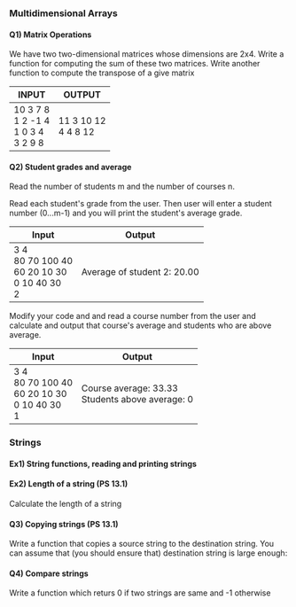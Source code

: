 ### Multidimensional Arrays

#### Q1) Matrix Operations

We have two two-dimensional matrices whose dimensions are 2x4.
Write a function for computing the sum of these two matrices. Write another function to compute the transpose of a give matrix

|INPUT| OUTPUT| 
|-----------|--------------|
|10 3 7 8 <br> 1 2 -1 4  <br> 1 0 3 4  <br> 3 2 9 8 | 11 3 10 12  <br> 4 4 8 12| 

#### Q2) Student grades and average

Read the number of students m and the number of courses n.

Read each student's grade from the user. Then user will enter
a student number (0...m-1) and you will print the student's 
average grade.

|Input|Output|
|-----------|--------------|
|3 4 <br>80 70 100 40 <br> 60 20 10 30 <br> 0 10 40 30<br>2 |Average of student 2: 20.00|


Modify your code and and read a course number from the user and
calculate and output that course's average and students who are above 
average.

|Input|Output|
|-----------|--------------|
|3 4 <br> 80 70 100 40<br> 60 20 10 30 <br> 0 10 40 30<br>1 |Course average: 33.33 <br> Students above average: 0|

### Strings

#### Ex1) String functions, reading and printing strings

#### Ex2) Length of a string (PS 13.1)

Calculate the length of a string

#### Q3) Copying strings (PS 13.1)

Write a function that copies a source string to the destination string. 
You can assume that (you should ensure that) destination string is large enough:

#### Q4) Compare strings

Write a function which returs 0  if two strings are same and -1 otherwise


